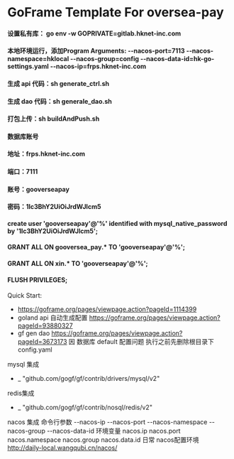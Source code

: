 # GoFrame Template For oversea-pay

#### 设置私有库： go env -w GOPRIVATE=gitlab.hknet-inc.com

#### 本地环境运行，添加Program Arguments: --nacos-port=7113 --nacos-namespace=hklocal --nacos-group=config --nacos-data-id=hk-go-settings.yaml --nacos-ip=frps.hknet-inc.com

[//]: # (打包上传：gf docker -tn heiku_gooverseapay:daily -p)
#### 生成 api 代码：sh generate_ctrl.sh
#### 生成 dao 代码：sh generale_dao.sh
#### 打包上传：sh buildAndPush.sh

#### 数据库账号
#### 地址：frps.hknet-inc.com
#### 端口：7111
#### 账号：gooverseapay
#### 密码：1lc3BhY2UiOiJrdWJlcm5
#### create user 'gooverseapay'@'%' identified with mysql_native_password by '1lc3BhY2UiOiJrdWJlcm5';
#### GRANT ALL ON gooversea_pay.* TO 'gooverseapay'@'%';
#### GRANT ALL ON xin.* TO 'gooverseapay'@'%';
#### FLUSH PRIVILEGES;


Quick Start:
- https://goframe.org/pages/viewpage.action?pageId=1114399
- goland api 自动生成配置 https://goframe.org/pages/viewpage.action?pageId=93880327
- gf gen dao https://goframe.org/pages/viewpage.action?pageId=3673173  因 数据库 default 配置问题 执行之前先删除根目录下 config.yaml

mysql 集成
- _ "github.com/gogf/gf/contrib/drivers/mysql/v2"

redis集成
- _ "github.com/gogf/gf/contrib/nosql/redis/v2"

nacos 集成
命令行参数
--nacos-ip
--nacos-port
--nacos-namespace
--nacos-group
--nacos-data-id
环境变量
nacos.ip
nacos.port
nacos.namespace
nacos.group
nacos.data.id
日常 nacos配置环境
http://daily-local.wangqubi.cn/nacos/